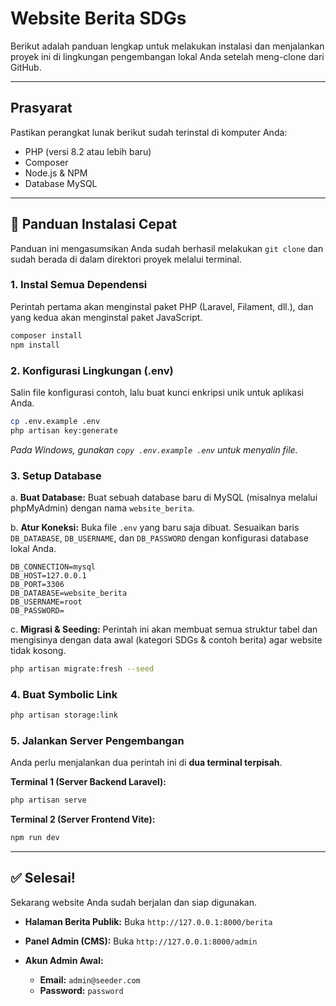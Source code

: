 # Website Berita SDGs 

Berikut adalah panduan lengkap untuk melakukan instalasi dan menjalankan proyek ini di lingkungan pengembangan lokal Anda setelah meng-clone dari GitHub.

---

## Prasyarat

Pastikan perangkat lunak berikut sudah terinstal di komputer Anda:
- PHP (versi 8.2 atau lebih baru)
- Composer
- Node.js & NPM
- Database MySQL

---

## 🚀 Panduan Instalasi Cepat

Panduan ini mengasumsikan Anda sudah berhasil melakukan `git clone` dan sudah berada di dalam direktori proyek melalui terminal.

### 1. Instal Semua Dependensi
Perintah pertama akan menginstal paket PHP (Laravel, Filament, dll.), dan yang kedua akan menginstal paket JavaScript.

```bash
composer install
npm install
```

### 2. Konfigurasi Lingkungan (.env)
Salin file konfigurasi contoh, lalu buat kunci enkripsi unik untuk aplikasi Anda.

```bash
cp .env.example .env
php artisan key:generate
```
*Pada Windows, gunakan `copy .env.example .env` untuk menyalin file.*

### 3. Setup Database
a. **Buat Database:** Buat sebuah database baru di MySQL (misalnya melalui phpMyAdmin) dengan nama `website_berita`.

b. **Atur Koneksi:** Buka file `.env` yang baru saja dibuat. Sesuaikan baris `DB_DATABASE`, `DB_USERNAME`, dan `DB_PASSWORD` dengan konfigurasi database lokal Anda.
```env
DB_CONNECTION=mysql
DB_HOST=127.0.0.1
DB_PORT=3306
DB_DATABASE=website_berita
DB_USERNAME=root
DB_PASSWORD=
```

c. **Migrasi & Seeding:** Perintah ini akan membuat semua struktur tabel dan mengisinya dengan data awal (kategori SDGs & contoh berita) agar website tidak kosong.
```bash
php artisan migrate:fresh --seed
```

### 4. Buat Symbolic Link
```bash
php artisan storage:link
```

### 5. Jalankan Server Pengembangan
Anda perlu menjalankan dua perintah ini di **dua terminal terpisah**.

**Terminal 1 (Server Backend Laravel):**
```bash
php artisan serve
```

**Terminal 2 (Server Frontend Vite):**
```bash
npm run dev
```

---

## ✅ Selesai!

Sekarang website Anda sudah berjalan dan siap digunakan.

- **Halaman Berita Publik:**
  Buka `http://127.0.0.1:8000/berita`

- **Panel Admin (CMS):**
  Buka `http://127.0.0.1:8000/admin`

- **Akun Admin Awal:**
  - **Email:** `admin@seeder.com`
  - **Password:** `password`

